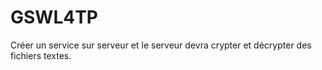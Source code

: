 # GSWL4TP
Créer un service sur serveur et le serveur devra crypter et décrypter des fichiers textes.
